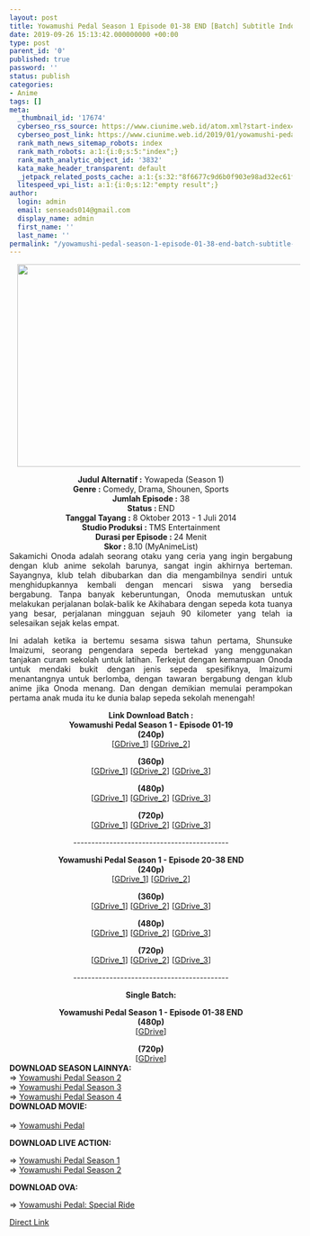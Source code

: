 ```yaml
---
layout: post
title: Yowamushi Pedal Season 1 Episode 01-38 END [Batch] Subtitle Indonesia
date: 2019-09-26 15:13:42.000000000 +00:00
type: post
parent_id: '0'
published: true
password: ''
status: publish
categories:
- Anime
tags: []
meta:
  _thumbnail_id: '17674'
  cyberseo_rss_source: https://www.ciunime.web.id/atom.xml?start-index=3001&max-results=150
  cyberseo_post_link: https://www.ciunime.web.id/2019/01/yowamushi-pedal-season-1-episode-01-38.html
  rank_math_news_sitemap_robots: index
  rank_math_robots: a:1:{i:0;s:5:"index";}
  rank_math_analytic_object_id: '3832'
  kata_make_header_transparent: default
  _jetpack_related_posts_cache: a:1:{s:32:"8f6677c9d6b0f903e98ad32ec61f8deb";a:2:{s:7:"expires";i:1653278789;s:7:"payload";a:3:{i:0;a:1:{s:2:"id";i:25977;}i:1;a:1:{s:2:"id";i:25983;}i:2;a:1:{s:2:"id";i:25979;}}}}
  litespeed_vpi_list: a:1:{i:0;s:12:"empty result";}
author:
  login: admin
  email: senseads014@gmail.com
  display_name: admin
  first_name: ''
  last_name: ''
permalink: "/yowamushi-pedal-season-1-episode-01-38-end-batch-subtitle-indonesia/"
---
```

<div class="separator" style="clear: both; text-align: center;"><a href="https://2.bp.blogspot.com/-rrlqHLU2JWs/XEBGRI40ntI/AAAAAAAAH1w/4Wo0wcFdPmg0pbIAplGOOFuHLvo3AsSCgCLcBGAs/s1600/Yowamushi%2BPedal%2BSeason%2B1.jpg" imageanchor="1" style="margin-left: 1em; margin-right: 1em;"><img border="0" data-original-height="720" data-original-width="1280" height="360" src="{{ site.baseurl }}/assets/2019/09/Yowamushi%2BPedal%2BSeason%2B1.jpg" width="640" /></a></div>
<p>
<div style="text-align: center;"><b>Judul</b><b><b> Alternatif</b> :</b> Yowapeda (Season 1)</div>
<div style="text-align: center;"><b><b>Genre :</b></b> Comedy, Drama, Shounen, Sports</div>
<div style="text-align: center;"><b>Jumlah Episode :</b> 38<br /><b>Status :&nbsp;</b>END<br /><b>Tanggal Tayang :</b> 8 Oktober 2013 - 1 Juli 2014<br /><b>Studio Produksi : </b>TMS Entertainment<br /><b>Durasi per Episode :&nbsp;</b>24 Menit</div>
<div style="text-align: center;"><b>Skor :</b> 8.10 (MyAnimeList)</div>
<div style="text-align: center;"></div>
<div style="text-align: justify;">Sakamichi Onoda adalah seorang otaku yang ceria yang ingin bergabung dengan klub anime sekolah barunya, sangat ingin akhirnya berteman. Sayangnya, klub telah dibubarkan dan dia mengambilnya sendiri untuk menghidupkannya kembali dengan mencari siswa yang bersedia bergabung. Tanpa banyak keberuntungan, Onoda memutuskan untuk melakukan perjalanan bolak-balik ke Akihabara dengan sepeda kota tuanya yang besar, perjalanan mingguan sejauh 90 kilometer yang telah ia selesaikan sejak kelas empat.</p>
<p>Ini adalah ketika ia bertemu sesama siswa tahun pertama, Shunsuke Imaizumi, seorang pengendara sepeda bertekad yang menggunakan tanjakan curam sekolah untuk latihan. Terkejut dengan kemampuan Onoda untuk mendaki bukit dengan jenis sepeda spesifiknya, Imaizumi menantangnya untuk berlomba, dengan tawaran bergabung dengan klub anime jika Onoda menang. Dan dengan demikian memulai perampokan pertama anak muda itu ke dunia balap sepeda sekolah menengah!</p></div>
<div style="text-align: justify;"></div>
<div style="text-align: justify;"></div>
<div style="text-align: center;"><b>Link Download Batch :</b></div>
<div style="text-align: center;">
<div style="text-align: center;"><b>Yowamushi Pedal Season 1 - Episode 01-19</b>
<div style="text-align: center;"><b>(240p)</b><br />[<a href="https://drive.google.com/uc?id=1i_F5fqowliX6TzflvUnBDXugoMWLpB2W" target="_blank" rel="noopener">GDrive_1</a>] [<a href="https://drive.google.com/uc?id=1fKedMpXUXQfaUERAcdsXNA3qxv0_7puL" target="_blank" rel="noopener">GDrive_2</a>]</div>
<p>
<div style="text-align: center;"><b>(360p)</b><br />[<a href="https://drive.google.com/uc?id=1rcHuOIx1vy5h7j08rz0rVhFfEsWhNPxc" target="_blank" rel="noopener">GDrive_1</a>] [<a href="https://drive.google.com/uc?id=15sMfvfmm3yHeVXxGmAbRdJEfbaUL0Yf6" target="_blank" rel="noopener">GDrive_2</a>] [<a href="https://drive.google.com/uc?id=1aZeUs6p4JNrVnLfwjUPFCgV8S5gSUfnP" target="_blank" rel="noopener">GDrive_3</a>]</div>
<p><b>(480p)</b><br />[<a href="https://drive.google.com/uc?id=10TT-wjbsEiu1estwvQHXnv-ukgCRwNmB" target="_blank" rel="noopener">GDrive_1</a>] [<a href="https://drive.google.com/uc?id=1MLbJYeN9Mi7VXXindWVAIFQcOyEdo5JP" target="_blank" rel="noopener">GDrive_2</a>] [<a href="https://drive.google.com/uc?id=1_uIUCI__dMn5F91B5TC5IN4qWMmp1VI3" target="_blank" rel="noopener">GDrive_3</a>]</div>
<div style="text-align: center;"><b>(720p)</b><br />[<a href="https://drive.google.com/uc?id=1F3vQ-V1DKSQAIcZm1M7ZEU4vfmmRa6OE" target="_blank" rel="noopener">GDrive_1</a>] [<a href="https://drive.google.com/uc?id=1NyeHUprCFKkICEcLL8nkDUyrmuAmincC" target="_blank" rel="noopener">GDrive_2</a>] [<a href="https://drive.google.com/uc?id=1W9vggSIANhcHTqOxcNIGtcg3-x0qIwIJ" target="_blank" rel="noopener">GDrive_3</a>]</div>
<p>-------------------------------------------</p>
<div style="text-align: center;"><b>Yowamushi Pedal Season 1 - Episode 20-38 END</b>
<div style="text-align: center;"><b>(240p)</b><br />[<a href="https://drive.google.com/uc?id=1KIbAf12Wbr9qba0d0cqSeyZUuX7bJqkc" target="_blank" rel="noopener">GDrive_1</a>] [<a href="https://drive.google.com/uc?id=1EAjS4kFUOgcS_sppGEGCUxaUgA9SOhKm" target="_blank" rel="noopener">GDrive_2</a>]</div>
<p>
<div style="text-align: center;"><b>(360p)</b><br />[<a href="https://drive.google.com/uc?id=1jkmag9dygwV6H0FnZW2KSt7V27qCWLeH" target="_blank" rel="noopener">GDrive_1</a>] [<a href="https://drive.google.com/uc?id=1sbxZ3Z6mEoyGOd_FsgZQnquGdQafcv1Q" target="_blank" rel="noopener">GDrive_2</a>] [<a href="https://drive.google.com/uc?id=1XPOjs02d1QWAa6NWyTSY3f-jCq9XPsBp" target="_blank" rel="noopener">GDrive_3</a>]</div>
<p><b>(480p)</b><br />[<a href="https://drive.google.com/uc?id=1ad5cbBnSwsuYyuvF1rpGzu_0T8_Wwdct" target="_blank" rel="noopener">GDrive_1</a>] [<a href="https://drive.google.com/uc?id=1PVJC3yoiAje2N3MpTavFjRR-8xkIqrWD" target="_blank" rel="noopener">GDrive_2</a>] [<a href="https://drive.google.com/uc?id=1yW72HMs5zktrMX0l8H9tSVIX3rlxRwOO" target="_blank" rel="noopener">GDrive_3</a>]</div>
<div style="text-align: center;"><b>(720p)</b><br />[<a href="https://drive.google.com/uc?id=1v5Ha3PIeXADoN8E4iHYudSoMSTOJrXaX" target="_blank" rel="noopener">GDrive_1</a>] [<a href="https://drive.google.com/uc?id=1V_pyW6A-YmpjbDDVFxAZUULayw2DQSCB" target="_blank" rel="noopener">GDrive_2</a>] [<a href="https://drive.google.com/uc?id=1d_dhYD0csEMX1fl9A5GDqPtwTcLhCn6c" target="_blank" rel="noopener">GDrive_3</a>]</div>
<p>-------------------------------------------</p>
<p><b>Single Batch:</b></p>
</div>
<div style="text-align: center;"><b>Yowamushi Pedal Season 1</b><b>&nbsp;- Episode 01-38 END</b><br /><b>(480p)</b><br />[<a href="https://drive.google.com/uc?export=download&amp;id=0B-zPaTmHcY5kVmRKckFoSkdERHc" target="_blank" rel="noopener">GDrive</a>]</p>
</div>
<div style="text-align: center;"><b>(720p)</b><br />[<a href="https://drive.google.com/uc?export=download&amp;id=0ByTK3bGARUMhb0labEttazJFSWM" target="_blank" rel="noopener">GDrive</a>]
<div style="text-align: justify;"></div>
<div style="text-align: justify;"></div>
<div style="text-align: justify;"><b>DOWNLOAD SEASON LAINNYA:</b></div>
<div style="text-align: justify;"></div>
<div style="text-align: justify;">=&gt; <a href="https://www.ciunime.com/2019/01/yowamushi-pedal-season-2-episode-01-24.html" target="_blank" rel="noopener">Yowamushi Pedal Season 2</a><br />=&gt; <a href="https://www.ciunime.com/2019/01/yowamushi-pedal-season-3-episode-01-25.html" target="_blank" rel="noopener">Yowamushi Pedal Season 3</a><br />=&gt; <a href="https://www.ciunime.com/2019/01/yowamushi-pedal-season-4-episode-01-25.html" target="_blank" rel="noopener">Yowamushi Pedal Season 4</a></div>
<div style="text-align: justify;">
<div style="text-align: justify;"><b>DOWNLOAD MOVIE:</b><br /><b><br /></b>=&gt;&nbsp;<a href="https://www.ciunime.com/2019/01/yowamushi-pedal-movie-subtitle-indonesia.html" target="_blank" rel="noopener">Yowamushi Pedal</a></p>
<p><b>DOWNLOAD LIVE ACTION:</b></p>
<p>=&gt;&nbsp;<a href="https://www.ciunime.com/2019/09/yowamushi-pedal-season-1-episode-01-07.html" target="_blank" rel="noopener">Yowamushi Pedal Season 1</a><br />=&gt;&nbsp;<a href="https://www.ciunime.com/2019/09/yowamushi-pedal-season-2-episode-01-13.html" target="_blank" rel="noopener">Yowamushi Pedal Season 2</a></p>
<p><b>DOWNLOAD OVA:</b></p>
<p>=&gt;&nbsp;<a href="https://www.ciunime.com/2019/09/yowamushi-pedal-special-ride-ova.html" target="_blank" rel="noopener">Yowamushi Pedal: Special Ride</a></p>
</div>
</div>
</div>
<link rel="stylesheet" href="https://cdnjs.cloudflare.com/ajax/libs/font-awesome/4.7.0/css/font-awesome.min.css" />
<div class="divbtn"> <a href="https://handymansurrender.com/fihup8buzv?key=94550f7ce39444073321dde3b8782f97" class="btn"><i class="fa fa-download"></i> Direct Link</a> </div>
